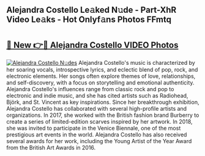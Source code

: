 ## Alejandra Costello Le𝚊ked N𝚞de - Part-XhR Video Le𝚊ks - Hot Onlyf𝚊ns Photos FFmtq

# <h2><a href="http://ac29813.deff.icu/?id=Alejandra+Costello">🔗 New 👉🔴 Alejandra Costello VIDEO Photos</a></h2>

[![Alejandra Costello N𝚞des](https://i.imgur.com/rIISA9y.gif)](http://ac29813.deff.icu/?id=Alejandra+Costello)
Alejandra Costello's music is characterized by her soaring vocals, introspective lyrics, and eclectic blend of pop, rock, and electronic elements. Her songs often explore themes of love, relationships, and self-discovery, with a focus on storytelling and emotional authenticity. Alejandra Costello's influences range from classic rock and pop to electronic and indie music, and she has cited artists such as Radiohead, Björk, and St. Vincent as key inspirations. Since her breakthrough exhibition, Alejandra Costello has collaborated with several high-profile artists and organizations. In 2017, she worked with the British fashion brand Burberry to create a series of limited-edition scarves inspired by her artwork. In 2018, she was invited to participate in the Venice Biennale, one of the most prestigious art events in the world. Alejandra Costello has also received several awards for her work, including the Young Artist of the Year Award from the British Art Awards in 2016.

